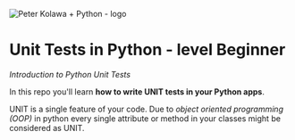 ![Peter Kolawa + Python - logo](https://i.imgur.com/ejZtJNr.jpg)
# Unit Tests in Python - level Beginner
*Introduction to Python Unit Tests*

In this repo you'll learn **how to write UNIT tests in your Python apps**.

UNIT is a single feature of your code. Due to *object oriented programming (OOP)* in python every single attribute or method in your classes might be considered as UNIT.
